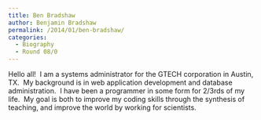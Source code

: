 ```yaml
---
title: Ben Bradshaw
author: Benjamin Bradshaw
permalink: /2014/01/ben-bradshaw/
categories:
  - Biography
  - Round 08/0
---
```

Hello all!  I am a systems administrator for the GTECH corporation in Austin, TX.  My background is in web application development and database administration.  I have been a programmer in some form for 2/3rds of my life.  My goal is both to improve my coding skills through the synthesis of teaching, and improve the world by working for scientists.
